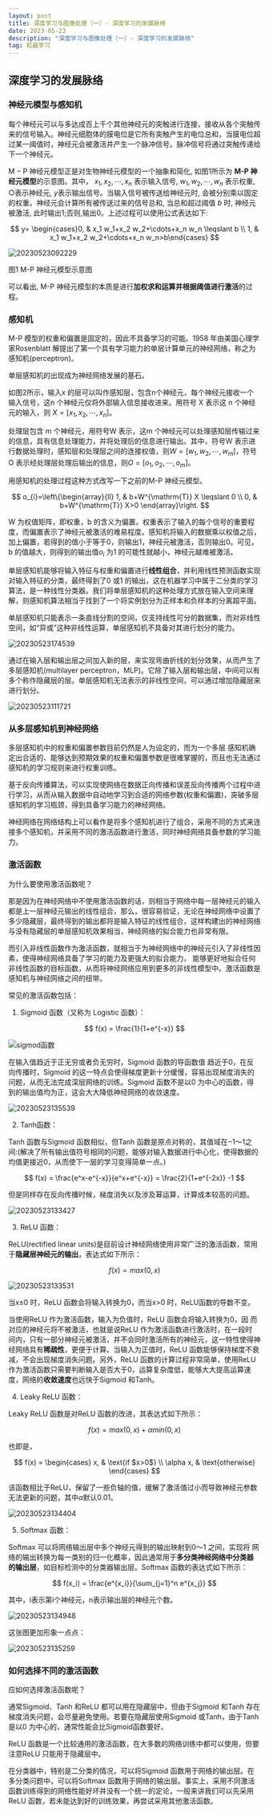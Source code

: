 ```yaml
---
layout: post
title: 深度学习与图像处理（一）- 深度学习的发展脉络
date: 2023-05-23
description: "深度学习与图像处理（一）- 深度学习的发展脉络"
tag: 机器学习
---
```

## 深度学习的发展脉络

### 神经元模型与感知机

每个神经元可以与多达成百上千个其他神经元的突触进行连接，接收从各个突触传来的信号输入。神经元细胞体的膜电位是它所有突触产生的电位总和，当膜电位超过某一阈值时，神经元会被激活并产生一个脉冲信号。脉冲信号将通过突触传递给下一个神经元。

$\mathrm{M}-\mathrm{P}$ 神经元模型正是对生物神经元模型的一个抽象和简化, 如图1所示为 **M-P 神经元模型**的示意图。其中， $x_1, x_2, \cdots, x_n$ 表示输入信号, $w_1, w_2, \cdots, w_n$ 表示权重, ○表示神经元, $y$表示输出信号。当输入信号被传送给神经元时, 会被分别乘以固定的权重。神经元会计算所有被传送过来的信号总和, 当总和超过阈值 $b$ 时, 神经元被激活, 此时输出1;否则,输出0。上述过程可以使用公式表达如下:

$$
y= \begin{cases}0, & x_1 w_1+x_2 w_2+\cdots+x_n w_n \leqslant b \\ 1, & x_1 w_1+x_2 w_2+\cdots+x_n w_n>b\end{cases}
$$

![20230523092229](https://cdn.jsdelivr.net/gh/ChanJeunlam/PicgoBed/blogs/pictures/20230523092229.png)

图1 M-P 神经元模型示意图

可以看出, M-P 神经元模型的本质是进行**加权求和运算并根据阈值进行激活**的过程。

### 感知机

M-P 模型的权重和偏置是固定的，因此不具备学习的可能。1958 年由美国心理学家Rosenblatt 解提出了第一个具有学习能力的单层计算单元的神经网络，称之为感知机(perceptron)。

单层感知机的出现成为神经网络发展的基石。

如图2所示，输入x 的层可以叫作感知层，包含n个神经元，每个神经元接收一个输入信号，这n 个神经元仅将外部输入信息接收进来。用符号 X 表示这 n 个神经元的输入，则 $X = [x_1, x_2 ,\cdots, x_n]$。

处理层包含 m 个神经元，用符号W 表示，这m 个神经元可以处理感知层传输过来的信息，具有信息处理能力，并将处理后的信息进行输出。其中，符号W 表示进行数据处理时，感知层和处理层之间的连接权值，则$W = [w_1, w_2,  \cdots, w_m ]$，符号 O 表示经处理层处理后输出的信息，则$O = [o_1,o_2,\cdots,o_m]$。

用感知机的处理过程这种方式改写一下之前的M-P 神经元模型。

$$
o_{i}=\left\{\begin{array}{ll}
1, & b+W^{\mathrm{T}} X \leqslant 0 \\
0, & b+W^{\mathrm{T}} X>0
\end{array}\right.
$$

W 为权值矩阵，即权重，b 的含义为偏置。权重表示了输入的每个信号的重要程度，而偏置表示了神经元被激活的难易程度。感知机将输入的数据乘以权值之后，加上偏置，若得到的值小于等于0，则输出1，神经元被激活，否则输出0。可见，b 的值越大，则得到的输出值$o_i$ 为1 的可能性就越小，神经元越难被激活。

单层感知机能够将输入特征与权重和偏置进行**线性组合**，并利用线性预测函数实现对输入特征的分类，最终得到了0 或1 的输出，这在机器学习中属于二分类的学习算法，是一种线性分类器。我们将单层感知机的这种处理方式放在输入空间来理解，则感知机算法相当于找到了一个将实例划分为正样本和负样本的分离超平面。

单层感知机只能表示一条直线分割的空间，仅支持线性可分的数据集，而对非线性空间，如“异或”这种非线性运算，单层感知机不具备对其进行划分的能力。

![20230523174539](https://cdn.jsdelivr.net/gh/ChanJeunlam/PicgoBed/blogs/pictures/20230523174539.png)

通过在输入层和输出层之间加入新的层，来实现弯曲折线的划分效果，从而产生了多层感知机(multilayer perceptron，MLP)。它除了输入层和输出层，中间可以有多个称作隐藏层的层。单层感知机无法表示的非线性空间，可以通过增加隐藏层来进行划分。

![20230523111721](https://cdn.jsdelivr.net/gh/ChanJeunlam/PicgoBed/blogs/pictures/20230523111721.png)

### 从多层感知机到神经网络

多层感知机中的权重和偏置参数目前仍然是人为设定的，而为一个多层
感知机确定出合适的、能够达到预期效果的权重和偏置参数是很难掌握的，而且也无法通过感知机的学习规则来进行权重训练。

基于反向传播算法，可以实现使网络在数据正向传播和误差反向传播两个过程中进行学习，从而从输入数据中自动地学习到合适的网络参数(权重和偏置)，突破多层感知机的学习瓶颈，得到具备学习能力的神经网络。

神经网络在网络结构上可以看作是将多个感知机进行了组合，采用不同的方式来连接多个感知机，并采用不同的激活函数进行激活，同时神经网络具备参数的学习能力。

### 激活函数

为什么要使用激活函数呢？

那是因为在神经网络中不使用激活函数的话，则相当于网络中每一层神经元的输入都是上一层神经元输出的线性组合，那么，很容易验证，无论在神经网络中设置了多少隐藏层，最终得到的输出都将是输入特征的线性组合，这样构建出的神经网络与没有隐藏层的单层感知机效果相当，神经网络的拟合能力也非常有限。

而引入非线性函数作为激活函数，就相当于为神经网络中的神经元引入了非线性因素，使得神经网络具备了学习的能力及更强大的拟合能力，
能够更好地拟合任何非线性函数的目标函数，从而将神经网络应用到更多的非线性模型中。激活函数是感知机与神经网络之间的纽带。

常见的激活函数包括：

1. Sigmoid 函数（又称为 Logistic 函数）：

$$
f(x) = \frac{1}{1+e^{-x}}
$$

![sigmod函数](https://cdn.jsdelivr.net/gh/ChanJeunlam/PicgoBed/blogs/pictures/sigmod函数.jpg)

在输入值趋近于正无穷或者负无穷时，Sigmoid 函数的导函数值
趋近于0，在反向传播时，Sigmoid 的这一特点会使得梯度更新十分缓慢，容易出现梯度消失的问题，从而无法完成深层网络的训练。Sigmoid 函数不是以0 为中心的函数，得到的输出值均为正，这会大大降低神经网络的收敛速度。

![20230523135539](https://cdn.jsdelivr.net/gh/ChanJeunlam/PicgoBed/blogs/pictures/20230523135539.png)

2. Tanh函数：

Tanh 函数与Sigmoid 函数相似，但Tanh 函数是原点对称的，其值域在−1～1之间:(解决了所有输出值符号相同的问题，能够对输入数据进行中心化，使得数据的均值更接近0，从而使下一层的学习变得简单一点。)

$$
f(x) = \frac{e^x-e^{-x}}{e^x+e^{-x}} = \frac{2}{1+e^{-2x}} -1
$$

但是同样存在反向传播时候，梯度消失以及涉及幂运算，计算成本较高的问题。

![20230523133427](https://cdn.jsdelivr.net/gh/ChanJeunlam/PicgoBed/blogs/pictures/20230523133427.png)

3. ReLU 函数：

ReLU(rectified linear units)是目前设计神经网络使用非常广泛的激活函数，常用于**隐藏层神经元的输出**，表达式如下所示：

$$
f(x) = max(0,x)
$$

![20230523133531](https://cdn.jsdelivr.net/gh/ChanJeunlam/PicgoBed/blogs/pictures/20230523133531.png)

当x≤0 时，ReLU 函数会将输入转换为0，而当x>0 时，ReLU函数的导数不变。

当使用ReLU 作为激活函数，输入为负值时，ReLU 函数会将输入转换为0，因
而对应的神经元将不被激活，也就是说ReLU 作为激活函数进行激活时，在一段时
间内，只有一部分神经元被激活，并不会同时激活所有的神经元，这一特性使得神经网络具有**稀疏性**，更便于计算。当输入为正值时，ReLU 函数能够保持梯度不衰减，不会出现梯度消失问题。另外，ReLU 函数的计算过程非常简单，使用ReLU作为激活函数只需要判断输入是否大于0，运算复杂度低，能够大大提高运算速度，网络的**收敛速度**也远快于Sigmoid 和Tanh。

4. Leaky ReLU 函数：

Leaky ReLU 函数是对ReLU 函数的改进，其表达式如下所示：

$$
f(x) = max(0,x)+\alpha min(0,x)
$$

也即是，

$$
f(x) = \begin{cases} x, & \text{if $x>0$} \\ \alpha x, & \text{otherwise} \end{cases}
$$

该函数相比于ReLU，保留了一些负轴的值，缓解了激活值过小而导致神经元参数无法更新的问题，其中$\alpha$默认0.01。

![20230523134404](https://cdn.jsdelivr.net/gh/ChanJeunlam/PicgoBed/blogs/pictures/20230523134404.png)

5. Softmax 函数：

Softmax 可以将网络输出层中多个神经元得到的输出映射到0～1 之间，实现将
网络的输出转换为每一类别的归一化概率，因此通常用于**多分类神经网络中分类器
的输出层**，如目标检测中的分类器输出层。Softmax 函数的表达式如下所示：

$$
f(x_i) = \frac{e^{x_i}}{\sum_{j=1}^n e^{x_j}}
$$

其中，i表示第i个神经元，n表示输出层的神经元个数。

![20230523134948](https://cdn.jsdelivr.net/gh/ChanJeunlam/PicgoBed/blogs/pictures/20230523134948.png)

这张图更加形象一点点：

![20230523135259](https://cdn.jsdelivr.net/gh/ChanJeunlam/PicgoBed/blogs/pictures/20230523135259.png)

### 如何选择不同的激活函数

应如何选择激活函数呢？

通常Sigmoid、Tanh 和ReLU 都可以用在隐藏层中，但由于Sigmoid 和Tanh 存在梯度消失问题，会尽量避免使用。若要在隐藏层使用Sigmoid 或Tanh，由于Tanh 是以0 为中心的，通常性能会比Sigmoid函数要好。

ReLU 函数是一个比较通用的激活函数，在大多数的网络训练中都可以使用，但要注意ReLU 只能用于隐藏层中。

在分类器中，特别是二分类的情况，可以将Sigmoid 函数用于网络的输出层。在多分类问题中，可以将Softmax 函数用于网络的输出层。事实上，采用不同激活函数训练得到的网络性能好坏并没有一个统一的定论，一般来讲我们可以先采用ReLU 函数，若未能达到好的训练效果，再尝试采用其他激活函数。
